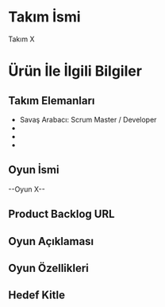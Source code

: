 # **Takım İsmi**

Takım X

# Ürün İle İlgili Bilgiler

## Takım Elemanları
- Savaş Arabacı: Scrum Master /  Developer
- 
- 
- 

## Oyun İsmi

--Oyun X--

## Product Backlog URL



## Oyun Açıklaması



## Oyun Özellikleri



## Hedef Kitle

